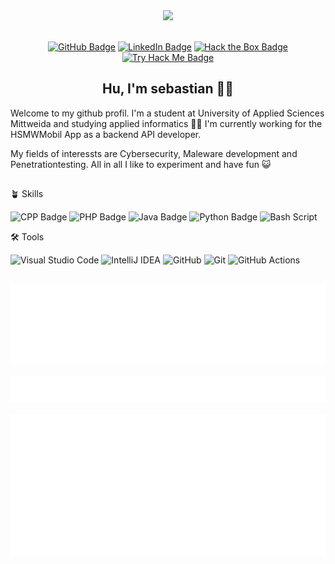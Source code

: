 <div id="header" align="center">
  <img src="https://media.tenor.com/v2es7QGjFfoAAAAi/raul-senes-gamer.gif" width="100"/>
  <p>
      <br>
      <a href=""><img src="https://img.shields.io/badge/GitHub-100000?style=for-the-badge&logo=github&logoColor=white" alt="GitHub Badge"/></a>
      <a href="https://www.linkedin.com/in/sebastian-gla%C3%9F-58a917225/"><img src="https://img.shields.io/badge/LinkedIn-blue?style=for-the-badge&logo=linkedin&logoColor=white" alt="LinkedIn Badge"/></a>
      <a href=""><img src="https://img.shields.io/badge/-HackTheBox-%239FEF00?style=for-the-badge&logo=hackthebox&logoColor=white" alt="Hack the Box Badge"/></a>
      <a href=""><img src="https://img.shields.io/badge/-TryHackMe-%23212C42?style=for-the-badge&logo=tryhackme&logoColor=white" alt="Try Hack Me Badge"/></a>
  </p>
</div>

<h2 align="center">Hu, I'm sebastian 👋🏻</h2>

Welcome to my github profil. I'm a student at University of Applied Sciences Mittweida and studying applied informatics 👨‍🎓
I'm currently working for the HSMWMobil App as a backend API developer.

My fields of interessts are Cybersecurity, Maleware development and Penetrationtesting. All in all I like to experiment and have fun 😺

##

🪴 Skills

![CPP Badge](https://img.shields.io/badge/-C++-blue?style=for-the-badge&logo=cplusplus) ![PHP Badge](https://img.shields.io/badge/PHP-777BB4?style=for-the-badge&logo=php&logoColor=white)  ![Java Badge](https://img.shields.io/badge/Java-ED8B00?style=for-the-badge&logo=openjdk&logoColor=white) ![Python Badge](https://img.shields.io/badge/python-3670A0?style=for-the-badge&logo=python&logoColor=ffdd54) ![Bash Script](https://img.shields.io/badge/bash_script-%23121011.svg?style=for-the-badge&logo=gnu-bash&logoColor=white)

🛠️ Tools

![Visual Studio Code](https://img.shields.io/badge/Visual%20Studio%20Code-0078d7.svg?style=for-the-badge&logo=visual-studio-code&logoColor=white) ![IntelliJ IDEA](https://img.shields.io/badge/IntelliJIDEA-000000.svg?style=for-the-badge&logo=intellij-idea&logoColor=white) ![GitHub](https://img.shields.io/badge/github-%23121011.svg?style=for-the-badge&logo=github&logoColor=white) ![Git](https://img.shields.io/badge/git-%23F05033.svg?style=for-the-badge&logo=git&logoColor=white) ![GitHub Actions](https://img.shields.io/badge/github%20actions-%232671E5.svg?style=for-the-badge&logo=githubactions&logoColor=white)

##

<!-- ![Metrics](/github-metrics.svg) -->

<div id="footer" align="center">
  <img src="https://github.com/SirQuacksALot/SirQuacksALot/blob/master/metrics.plugin.languages.indepth.svg"><br><br>
  <img src="https://github.com/SirQuacksALot/SirQuacksALot/blob/master/metrics.plugin.topics.icons.svg"><br><br>
  <img src="https://github.com/SirQuacksALot/SirQuacksALot/blob/master/metrics.plugin.achievements.compact.svg">
</div>
